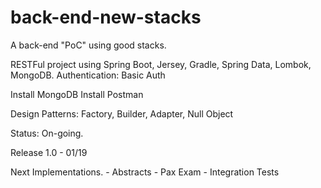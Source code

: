 # back-end-new-stacks

A back-end "PoC" using good stacks.

RESTFul project using Spring Boot, Jersey, Gradle, Spring Data, Lombok, MongoDB.
Authentication: Basic Auth

Install MongoDB
Install Postman

Design Patterns: Factory, Builder, Adapter, Null Object

Status: On-going.

Release 1.0 - 01/19

Next Implementations.
	- Abstracts
	- Pax Exam - Integration Tests
